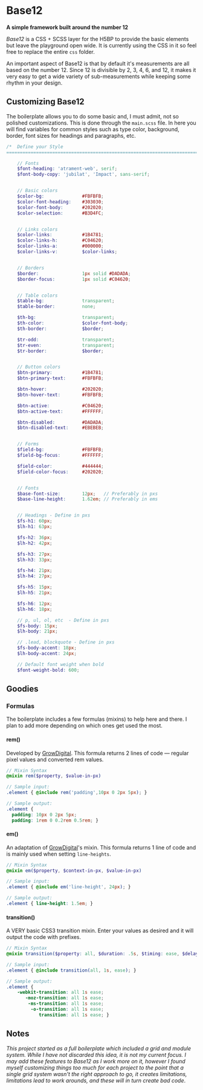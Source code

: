 # Base12
__A simple framework built around the number 12__

_Base12_ is a CSS + SCSS layer for the H5BP to provide the basic elements but leave the playground open wide. It is currently using the CSS in it so feel free to replace the entire `css` folder.

An important aspect of Base12 is that by default it's measurements are all based on the number 12. Since 12 is divisible by 2, 3, 4, 6, and 12, it makes it very easy to get a wide variety of sub-measurements while keeping some rhythm in your design.

## Customizing Base12
The boilerplate allows you to do some basic and, I must admit, not so polished customizations. 
This is done through the `main.scss` file. In here you will find variables for common styles such as type color, background, border, font sizes for headings and paragraphs, etc.

```scss
/*  Define your Style
==================================================================================== */

    // Fonts
    $font-heading: 'atrament-web', serif;
    $font-body-copy: 'jubilat', 'Impact', sans-serif;


    // Basic colors
    $color-bg:              #FBFBFB;
    $color-font-heading:    #303030;
    $color-font-body:       #202020;
    $color-selection:       #B3D4FC;


    // Links colors
    $color-links:           #1B4781;
    $color-links-h:         #C04620;
    $color-links-a:         #000000;
    $color-links-v:         $color-links;


    // Borders 
    $border:                1px solid #DADADA;
    $border-focus:          1px solid #C04620;


    // Table colors
    $table-bg:              transparent;
    $table-border:          none;

    $th-bg:                 transparent;
    $th-color:              $color-font-body;
    $th-border:             $border;

    $tr-odd:                transparent;
    $tr-even:               transparent;
    $tr-border:             $border;


    // Button colors
    $btn-primary:           #1B4781;
    $btn-primary-text:      #FBFBFB;

    $btn-hover:             #202020;
    $btn-hover-text:        #FBFBFB;

    $btn-active:            #C04620;
    $btn-active-text:       #FFFFFF;

    $btn-disabled:          #DADADA;
    $btn-disabled-text:     #EBEBEB;


    // Forms
    $field-bg:              #FBFBFB;
    $field-bg-focus:        #FFFFFF;

    $field-color:           #444444;
    $field-color-focus:     #202020;


    // Fonts
    $base-font-size:        12px;   // Preferably in pxs
    $base-line-height:      1.62em; // Preferably in ems


    // Headings - Define in pxs
    $fs-h1: 60px; 
    $lh-h1: 63px; 

    $fs-h2: 36px; 
    $lh-h2: 42px; 

    $fs-h3: 27px; 
    $lh-h3: 33px; 

    $fs-h4: 21px; 
    $lh-h4: 27px; 

    $fs-h5: 15px; 
    $lh-h5: 21px; 

    $fs-h6: 12px; 
    $lh-h6: 18px; 

    // p, ul, ol, etc  - Define in pxs
    $fs-body: 15px;
    $lh-body: 21px;

    // .lead, blockquote - Define in pxs
    $fs-body-accent: 18px;
    $lh-body-accent: 24px;

    // Default font weight when bold
    $font-weight-bold: 600;
```

## Goodies

### Formulas
The boilerplate includes a few formulas (mixins) to help here and there. I plan to add more depending on which ones get used the most.

#### rem()
Developed by [GrowDigital](https://gist.github.com/growdigital/1778907). This formula returns 2 lines of code — regular pixel values and converted rem values.

```scss
// Mixin Syntax
@mixin rem($property, $value-in-px)

// Sample input:
.element { @include rem('padding',10px 0 2px 5px); }

// Sample output:
.element {
  padding: 10px 0 2px 5px;
  padding: 1rem 0 0.2rem 0.5rem; }
```

#### em()
An adaptation of [GrowDigital](https://gist.github.com/growdigital/1778907)'s mixin. This formula returns 1 line of code and is mainly used when setting `line-heights`.

```scss
// Mixin Syntax
@mixin em($property, $context-in-px, $value-in-px)

// Sample input:
.element { @include em('line-height', 24px); }

// Sample output:
.element { line-height: 1.5em; }
```

#### transition()
A VERY basic CSS3 transition mixin. Enter your values as desired and it will output the code with prefixes. 

```scss
// Mixin Syntax
@mixin transition($property: all, $duration: .5s, $timing: ease, $delay: null)

// Sample input:
.element { @include transition(all, 1s, ease); }

// Sample output:
.element {
    -webkit-transition: all 1s ease; 
       -moz-transition: all 1s ease; 
        -ms-transition: all 1s ease; 
         -o-transition: all 1s ease; 
            transition: all 1s ease; }
```

## Notes
_This project started as a full boilerplate which included a grid and module system. While I have not discarded this idea, it is not my current focus. I may add these features to Base12 as I work more on it, however I found myself customizing things too much for each project to the point that a single grid system wasn't the right approach to go, it creates limitations, limitations lead to work arounds, and these will in turn create bad code_. 